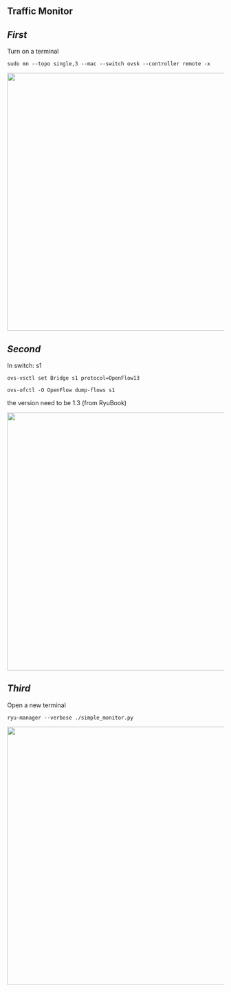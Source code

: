 Traffic Monitor
----



***First***
---
Turn on a terminal
```
sudo mn --topo single,3 --mac --switch ovsk --controller remote -x
```
<div align=center> <img src="https://github.com/AvisChiu/SDN_Freshman/blob/master/Ryu%20controller/simpleExample4/mn.png" width="600",height="600"/></div>

***Second***
---
In switch: s1
```
ovs-vsctl set Bridge s1 protocol=OpenFlow13
```
```
ovs-ofctl -O OpenFlow dump-flows s1
```
the version need to be 1.3 (from RyuBook)

<div align=center> <img src="https://github.com/AvisChiu/SDN_Freshman/blob/master/Ryu%20controller/simpleExample4/s1.png" width="600",height="600"/></div>


***Third***
---
Open a new terminal
```
ryu-manager --verbose ./simple_monitor.py
```
<div align=center> <img src="https://github.com/AvisChiu/SDN_Freshman/blob/master/Ryu%20controller/simpleExample4/ryu.png" width="600",height="600"/></div>
